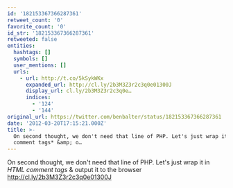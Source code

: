 ```yaml
---
id: '182153367366287361'
retweet_count: '0'
favorite_count: '0'
id_str: '182153367366287361'
retweeted: false
entities:
  hashtags: []
  symbols: []
  user_mentions: []
  urls:
    - url: http://t.co/5kSykWKx
      expanded_url: http://cl.ly/2b3M3Z3r2c3q0e01300J
      display_url: cl.ly/2b3M3Z3r2c3q0e…
      indices:
        - '124'
        - '144'
original_url: https://twitter.com/benbalter/status/182153367366287361
date: '2012-03-20T17:15:21.000Z'
title: >-
  On second thought, we don't need that line of PHP. Let's just wrap it in *HTML
  comment tags* &amp; o…
---
```


On second thought, we don't need that line of PHP. Let's just wrap it in *HTML comment tags* &amp; output it to the browser http://cl.ly/2b3M3Z3r2c3q0e01300J